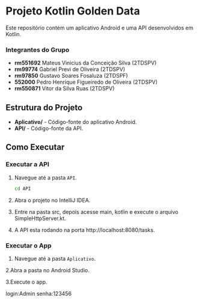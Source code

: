 # Projeto Kotlin Golden Data

Este repositório contém um aplicativo Android e uma API desenvolvidos em Kotlin.

### Integrantes do Grupo 
- **rm551692** Mateus Vinicius da Conceição Silva (2TDSPV)
- **rm99774** Gabriel Previ de Oliveira (2TDSPV)
- **rm97850** Gustavo Soares Fosaluza (2TDSPF)
- **552000** Pedro Henrique Figueiredo de Oliveira (2TDSPV)
- **rm550871** Vitor da Silva Ruas (2TDSPV)

## Estrutura do Projeto

- **Aplicativo/** - Código-fonte do aplicativo Android.
- **API/** - Código-fonte da API.

## Como Executar

### Executar a API

1. Navegue até a pasta `API`.
   ```bash
   cd API
2. Abra o projeto no IntelliJ IDEA.

3. Entre na pasta src, depois acesse main, kotlin e execute o arquivo SimpleHttpServer.kt.

4. A API esta rodando na porta http://localhost:8080/tasks.

### Executar o App

1. Navegue até a pasta `Aplicativo`.

2.Abra a pasta no Android Studio.

3.Execute o app.

login:Admin
senha:123456
